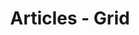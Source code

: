---
layout: articles
title: Articles - Grid
articles:
  data_source: site.tags.Blog
  type: grid
---